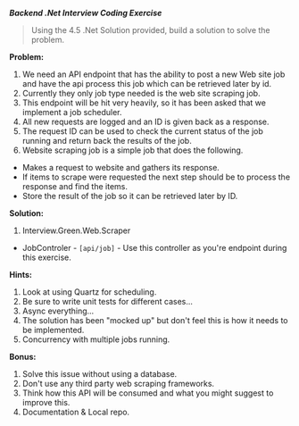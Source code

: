 ***Backend _.Net_ Interview Coding Exercise***  

> Using the 4.5 .Net Solution provided, build a solution to solve the problem.    

**Problem:**      
1. We need an API endpoint that has the ability to post a new Web site job and have the api process this job which can be retrieved later by id.  
2. Currently they only job type needed is the web site scraping job.  
3. This endpoint will be hit very heavily, so it has been asked that we implement a job scheduler. 
4. All new requests are logged and an ID is given back as a response.
5. The request ID can be used to check the current status of the job running and return back the results of the job.  
6. Website scraping job is a simple job that does the following.  
  * Makes a request to website and gathers its response.  
  * If items to scrape were requested the next step should be to process the response and find the items.  
  * Store the result of the job so it can be retrieved later by ID.

**Solution:**  
1. Interview.Green.Web.Scraper  
  * JobControler  - `[api/job]` - Use this controller as you're endpoint during this exercise.    

**Hints:**  
1. Look at using Quartz for scheduling.  
2. Be sure to write unit tests for different cases...  
3. Async everything...  
4. The solution has been "mocked up" but don't feel this is how it needs to be implemented.  
5. Concurrency with multiple jobs running.  

**Bonus:**  
1. Solve this issue without using a database.  
2. Don't use any third party web scraping frameworks.  
3. Think how this API will be consumed and what you might suggest to improve this.  
4. Documentation & Local repo.


